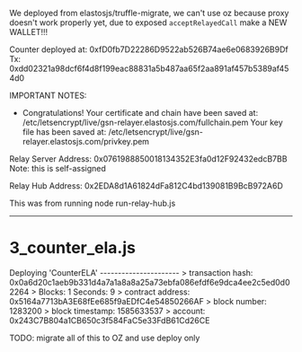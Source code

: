 We deployed from elastosjs/truffle-migrate, we can't use oz because proxy doesn't work properly yet,
due to exposed `acceptRelayedCall` make a NEW WALLET!!!

Counter deployed at: 0xfD0fb7D22286D9522ab526B74ae6e0683926B9Df
Tx: 0xdd02321a98dcf6f4d8f199eac88831a5b487aa65f2aa891af457b5389af454d0

IMPORTANT NOTES:
 - Congratulations! Your certificate and chain have been saved at:
   /etc/letsencrypt/live/gsn-relayer.elastosjs.com/fullchain.pem
   Your key file has been saved at:
   /etc/letsencrypt/live/gsn-relayer.elastosjs.com/privkey.pem

Relay Server Address: 0x0761988850018134352E3fa0d12F92432edcB7BB
Note: this is self-assigned

Relay Hub Address: 0x2EDA8d1A61824dFa812C4bd139081B9BcB972A6D

This was from running node run-relay-hub.js


---


3_counter_ela.js
================

   Deploying 'CounterELA'
      ----------------------
      > transaction hash:    0x0a6d20c1aeb9b331d4a7a1a8a8a25a73ebfa086efdf6e9dca4ee2c5ed0d02264
      > Blocks: 1            Seconds: 9
      > contract address:    0x5164a7713bA3E68fEe685f9aEDfC4e54850266AF
      > block number:        1283200
      > block timestamp:     1585633537
      > account:             0x243C7B804a1CB650c3f584FaC5e33FdB61Cd26CE
      
      
TODO: migrate all of this to OZ and use deploy only
